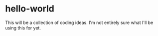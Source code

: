 # hello-world
This will be a collection of coding ideas.
I'm not entirely sure what I'll be using this for yet.
